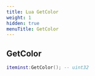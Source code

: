 ```yaml
---
title: Lua GetColor
weight: 1
hidden: true
menuTitle: GetColor
---
```

## GetColor
```lua
iteminst:GetColor(); -- uint32
```